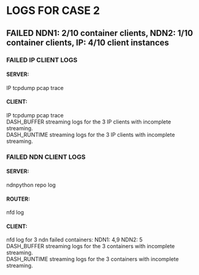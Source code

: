 # LOGS FOR CASE 2
## FAILED NDN1: 2/10 container clients,  NDN2: 1/10 container clients, IP: 4/10 client instances
### FAILED IP CLIENT LOGS
#### SERVER: 
IP tcpdump pcap trace </br>
#### CLIENT:
IP tcpdump pcap trace </br>
DASH_BUFFER streaming  logs for the 3 IP clients with incomplete streaming. </br>
DASH_RUNTIME streaming  logs for the 3 IP clients with incomplete streaming. </br>


### FAILED NDN CLIENT LOGS
#### SERVER: 
ndnpython repo log </br>
#### ROUTER: 
nfd log </br>
#### CLIENT:
nfd log for 3 ndn failed containers: NDN1: 4,9 NDN2: 5 </br>
DASH_BUFFER streaming  logs for the 3 containers with incomplete streaming. </br>
DASH_RUNTIME streaming  logs for the 3 containers with incomplete streaming. </br>
